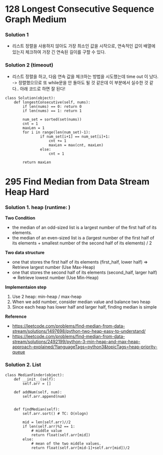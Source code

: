 # 128	Longest Consecutive Sequence	Graph	Medium
### Solution 1 
- 리스트 정렬을 사용하지 않아도 가장 최소인 값을 시작으로, 연속적인 값이 배열에 있는지 체크하여 가장 긴 연속된 길이를 구할 수 있다. 

### Solution 2 (timeout)
- 리스트 정렬을 하고, 다음 연속 값을 체크하는 방법을 시도했는데 time out 이 났다. -> 정렬했으므로 또 while문을 안 돌아도 될 것 같은데 이 부분에서 실수한 것 같다.. 아래 코드로 하면 잘 된다!
```
class Solution(object):
    def longestConsecutive(self, nums):
        if len(nums) == 0: return 0
        if len(nums) == 1: return 1

        num_set = sorted(set(nums))
        cnt = 1
        maxLen = 1
        for i in range(len(num_set)-1):
                if num_set[i+1] == num_set[i]+1:
                    cnt += 1
                    maxLen = max(cnt, maxLen)
                else:
                    cnt = 1

        return maxLen
```

# 295	Find Median from Data Stream	Heap	Hard
### Solution 1. heap (runtime: )
**Two Condition**
- the median of an odd-sized list is a largest number of the first half of its elements.
- the median of an even-sized list is a (largest number of the first half of its elements + smallest number of the second half of its elements) / 2

**Two data structure**
- one that stores the first half of its elements (first_half, lower half) => Retrieve largest number (Use Max-Heap)
- one that stores the second half of its elements (second_half, larger half) => Retrieve lowest number (Use Min-Heap)

**Implementaion step**
1. Use 2 heap: min-heap / max-heap
2. When we add number, consider median value and balance two heap
3. Since each heap has lower half and larger half, finding median is simple
 
 **Reference**
  - https://leetcode.com/problems/find-median-from-data-stream/solutions/1497698/python-two-heap-easy-to-understand/ 
  - https://leetcode.com/problems/find-median-from-data-stream/solutions/2492199/python-3-min-heap-and-max-heap-approach-explained/?languageTags=python3&topicTags=heap-priority-queue
  
### Solution 2. List
```
class MedianFinder(object):
    def __init__(self):
        self.arr = []

    def addNum(self, num):
        self.arr.append(num)
        

    def findMedian(self):
        self.arr.sort() # TC: O(nlogn)

        mid = len(self.arr)//2
        if len(self.arr)%2 == 1:
            # middle value
            return float(self.arr[mid])
        else:
            # mean of the two middle values.
            return float(self.arr[mid-1]+self.arr[mid])/2
        
        
```
